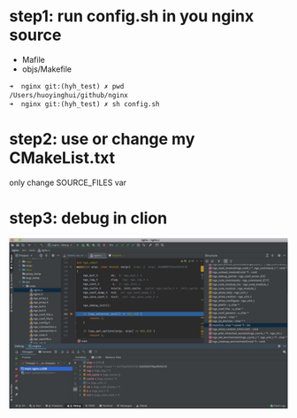 # step1: run config.sh in you nginx source

* Mafile
* objs/Makefile 

``` shell
➜  nginx git:(hyh_test) ✗ pwd
/Users/huoyinghui/github/nginx
➜  nginx git:(hyh_test) ✗ sh config.sh 

```

# step2: use or change my CMakeList.txt

only change SOURCE_FILES var

# step3: debug in clion

![debug nginx in clion](https://raw.githubusercontent.com/huoyinghui/clion_cmake/main/nginx/nginx01.jpg)
